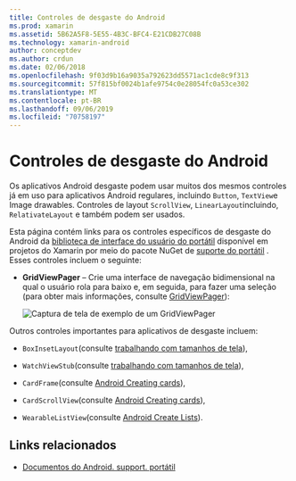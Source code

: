 ```yaml
---
title: Controles de desgaste do Android
ms.prod: xamarin
ms.assetid: 5B62A5F8-5E55-4B3C-BFC4-E21CDB27C08B
ms.technology: xamarin-android
author: conceptdev
ms.author: crdun
ms.date: 02/06/2018
ms.openlocfilehash: 9f03d9b16a9035a792623dd5571ac1cde8c9f313
ms.sourcegitcommit: 57f815bf0024b1afe9754c0e28054fc0a53ce302
ms.translationtype: MT
ms.contentlocale: pt-BR
ms.lasthandoff: 09/06/2019
ms.locfileid: "70758197"
---
```

# <a name="android-wear-controls"></a>Controles de desgaste do Android

Os aplicativos Android desgaste podem usar muitos dos mesmos controles já em uso para aplicativos Android regulares, incluindo `Button`, `TextView`e Image drawables. Controles de layout `ScrollView`, `LinearLayout`incluindo, `RelativateLayout` e também podem ser usados.

Esta página contém links para os controles específicos de desgaste do Android da [biblioteca de interface do usuário do portátil](https://developer.android.com/training/wearables/apps/layouts.html#UiLibrary) disponível em projetos do Xamarin por meio do pacote NuGet de [suporte do portátil](https://www.nuget.org/packages/Xamarin.Android.Wear/) . Esses controles incluem o seguinte:

- **GridViewPager** &ndash; Crie uma interface de navegação bidimensional na qual o usuário rola para baixo e, em seguida, para fazer uma seleção (para obter mais informações, consulte [GridViewPager](~/android/wear/user-interface/controls/gridviewpager.md)):

    ![Captura de tela de exemplo de um GridViewPager](images/gridviewpager.png)

Outros controles importantes para aplicativos de desgaste incluem:

- `BoxInsetLayout`(consulte [trabalhando com tamanhos de tela](~/android/wear/screen-sizes.md)),

- `WatchViewStub`(consulte [trabalhando com tamanhos de tela](~/android/wear/screen-sizes.md)),

- `CardFrame`(consulte [Android Creating cards](https://developer.android.com/training/wearables/ui/cards.html)),

- `CardScrollView`(consulte [Android Creating cards](https://developer.android.com/training/wearables/ui/cards.html)),

- `WearableListView`(consulte [Android Create Lists](https://developer.android.com/training/wearables/ui/lists.html)).

## <a name="related-links"></a>Links relacionados

- [Documentos do Android. support. portátil](https://developer.android.com/reference/android/support/wearable/view/package-summary.html)

